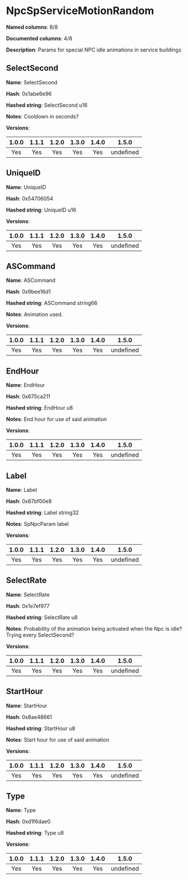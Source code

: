 # NpcSpServiceMotionRandom
**Named columns**: 8/8

**Documented columns**: 4/8

**Description**: Params for special NPC idle animations in service buildings
## SelectSecond

**Name**: SelectSecond

**Hash**: 0x1abe6e96

**Hashed string**: SelectSecond u16

**Notes**: Cooldown in seconds?

**Versions**: 

 | 1.0.0 | 1.1.1 | 1.2.0 | 1.3.0 | 1.4.0 | 1.5.0 |
|:--:|:--:|:--:|:--:|:--:|:--:|
| Yes | Yes | Yes | Yes | Yes | undefined |


## UniqueID

**Name**: UniqueID

**Hash**: 0x54706054

**Hashed string**: UniqueID u16

**Versions**: 

 | 1.0.0 | 1.1.1 | 1.2.0 | 1.3.0 | 1.4.0 | 1.5.0 |
|:--:|:--:|:--:|:--:|:--:|:--:|
| Yes | Yes | Yes | Yes | Yes | undefined |


## ASCommand

**Name**: ASCommand

**Hash**: 0x9bee16d1

**Hashed string**: ASCommand string66

**Notes**: Animation used.

**Versions**: 

 | 1.0.0 | 1.1.1 | 1.2.0 | 1.3.0 | 1.4.0 | 1.5.0 |
|:--:|:--:|:--:|:--:|:--:|:--:|
| Yes | Yes | Yes | Yes | Yes | undefined |


## EndHour

**Name**: EndHour

**Hash**: 0x675ca211

**Hashed string**: EndHour u8

**Notes**: End hour for use of said animation

**Versions**: 

 | 1.0.0 | 1.1.1 | 1.2.0 | 1.3.0 | 1.4.0 | 1.5.0 |
|:--:|:--:|:--:|:--:|:--:|:--:|
| Yes | Yes | Yes | Yes | Yes | undefined |


## Label

**Name**: Label

**Hash**: 0x87bf00e8

**Hashed string**: Label string32

**Notes**: SpNpcParam label

**Versions**: 

 | 1.0.0 | 1.1.1 | 1.2.0 | 1.3.0 | 1.4.0 | 1.5.0 |
|:--:|:--:|:--:|:--:|:--:|:--:|
| Yes | Yes | Yes | Yes | Yes | undefined |


## SelectRate

**Name**: SelectRate

**Hash**: 0x1e7ef977

**Hashed string**: SelectRate u8

**Notes**: Probability of the animation being activated when the Npc is idle? Trying every SelectSecond?

**Versions**: 

 | 1.0.0 | 1.1.1 | 1.2.0 | 1.3.0 | 1.4.0 | 1.5.0 |
|:--:|:--:|:--:|:--:|:--:|:--:|
| Yes | Yes | Yes | Yes | Yes | undefined |


## StartHour

**Name**: StartHour

**Hash**: 0x8ae48661

**Hashed string**: StartHour u8

**Notes**: Start hour for use of said animation

**Versions**: 

 | 1.0.0 | 1.1.1 | 1.2.0 | 1.3.0 | 1.4.0 | 1.5.0 |
|:--:|:--:|:--:|:--:|:--:|:--:|
| Yes | Yes | Yes | Yes | Yes | undefined |


## Type

**Name**: Type

**Hash**: 0xd1f6dae0

**Hashed string**: Type u8

**Versions**: 

 | 1.0.0 | 1.1.1 | 1.2.0 | 1.3.0 | 1.4.0 | 1.5.0 |
|:--:|:--:|:--:|:--:|:--:|:--:|
| Yes | Yes | Yes | Yes | Yes | undefined |


